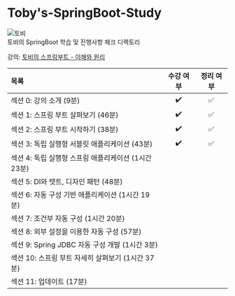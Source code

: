 # Toby's-SpringBoot-Study
![토비](https://user-images.githubusercontent.com/83942393/217674094-c6f5fea8-4806-4329-a4df-b2d51ce2c282.jpg)</br>
토비의 SpringBoot 학습 및 진행사항 체크 디렉토리

강의: [토비의 스프링부트 - 이해와 원리](https://www.inflearn.com/course/%ED%86%A0%EB%B9%84-%EC%8A%A4%ED%94%84%EB%A7%81%EB%B6%80%ED%8A%B8-%EC%9D%B4%ED%95%B4%EC%99%80%EC%9B%90%EB%A6%AC#curriculum)

| 목록 | 수강 여부 | 정리 여부 |
|:-----|:-----:|:-----:|
| 섹션 0: 강의 소개 (9분) | ✔️ | ✅ |
| 섹션 1: 스프링 부트 살펴보기 (46분) | ✔️ | ✅  |
| 섹션 2: 스프링 부트 시작하기 (38분) | ✔️ | ✅ |
| 섹션 3: 독립 실행형 서블릿 애플리케이션 (43분) | ✔️ | ✅ |
| 섹션 4: 독립 실행형 스프링 애플리케이션 (1시간 23분) | |  |
| 섹션 5: DI와 텟트, 디자인 패턴 (48분) |  |  |
| 섹션 6: 자동 구성 기반 애플리케이션 (1시간 19분) |  |  |
| 섹션 7: 조건부 자동 구성 (1시간 20분) |  |  |
| 섹션 8: 외부 설정을 이용한 자동 구성 (57분) |  |  |
| 섹션 9: Spring JDBC 자동 구성 개발 (1시간 3분) |  |  |
| 섹션 10: 스프링 부트 자세히 살펴보기 (1시간 37분) |  |  |
| 섹션 11: 업데이트 (17분) |  |  | 
